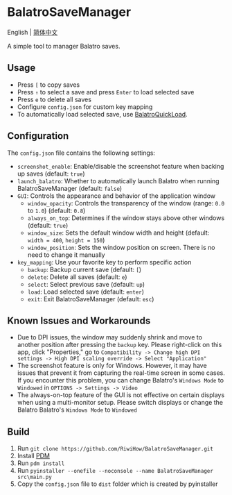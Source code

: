 # BalatroSaveManager
English | [简体中文](https://github.com/RiwiHow/BalatroSaveManager/blob/master/docs/README.zh_CN.md)

A simple tool to manager Balatro saves.

## Usage
- Press `[` to copy saves
- Press `↑` to select a save and press `Enter` to load selected save
- Press `e` to delete all saves
- Configure `config.json` for custom key mapping
- To automatically load selected save, use [BalatroQuickLoad](https://github.com/TsunamiinFantasy/BalatroQuickLoad).

## Configuration
The `config.json` file contains the following settings:
- `screenshot_enable`: Enable/disable the screenshot feature when backing up saves (default: `true`)
- `launch_balatro`: Whether to automatically launch Balatro when running BalatroSaveManager (default: `false`)
- `GUI`: Controls the appearance and behavior of the application window
    - `window_opacity`: Controls the transparency of the window (range: `0.0` to `1.0`) (default: `0.8`)
    - `always_on_top`: Determines if the window stays above other windows (default: `true`)
    - `window_size`: Sets the default window width and height (default: `width = 400`, `height = 150`)
    - `window_position`: Sets the window position on screen. There is no need to change it manually
- `key_mapping`: Use your favorite key to perform specific action
    - `backup`: Backup current save (default: `[`)
    - `delete`: Delete all saves (default: `e`)
    - `select`: Select previous save (default: `up`)
    - `load`: Load selected save (default: `enter`)
    - `exit`: Exit BalatroSaveManager (default: `esc`)

## Known Issues and Workarounds
- Due to DPI issues, the window may suddenly shrink and move to another position after pressing the `backup` key. Please right-click on this app, click "Properties," go to `Compatibility -> Change high DPI settings -> High DPI scaling override -> Select "Application"`
- The screenshot feature is only for Windows. However, it may have issues that prevent it from capturing the real-time screen in some cases. If you encounter this problem, you can change Balatro's `Windows Mode` to `Windowed` in `OPTIONS -> Settings -> Video`
- The always-on-top feature of the GUI is not effective on certain displays when using a multi-monitor setup. Please switch displays or change the Balatro Balatro's `Windows Mode` to `Windowed`

## Build
1. Run `git clone https://github.com/RiwiHow/BalatroSaveManager.git`
2. Install [PDM](https://github.com/pdm-project/pdm)
3. Run `pdm install`
4. Run `pyinstaller --onefile --noconsole --name BalatroSaveManager src\main.py`
5. Copy the `config.json` file to `dist` folder which is created by pyinstaller